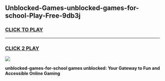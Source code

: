 
## Unblocked-Games-unblocked-games-for-school-Play-Free-9db3j
<h3>
<a href="https://premium76.site?title=unblocked-games-for-school&ref=18A1">CLICK TO PLAY</a></h3>
<hr>

<h3>
<a href="https://premium76.site?title=unblocked-games-for-school&ref=18A1">CLICK 2 PLAY</a>
  
</h3>

<a href="https://premium76.site?title=unblocked-games-for-school&ref=18A1"><img src="https://clearcache.store/games.png"></a>


**unblocked-games-for-school games unblocked: Your Gateway to Fun and Accessible Online Gaming**
